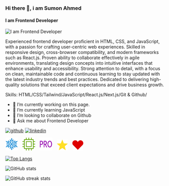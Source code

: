 ### Hi there 👋, i am Sumon Ahmed
#### I am Frontend Developer
![I am Frontend Developer](https://media.licdn.com/dms/image/D4D16AQF2QbyaF80Kog/profile-displaybackgroundimage-shrink_350_1400/0/1708334093275?e=1714003200&v=beta&t=dXHX-XyTaYDo7-se8DEaWQ8t5MqeYlP2UiwOJGpEliY)

Experienced frontend developer proficient in HTML, CSS, and JavaScript, with a passion for crafting user-centric web experiences. Skilled in responsive design, cross-browser compatibility, and modern frameworks such as React.js. Proven ability to collaborate effectively in agile environments, translating design concepts into intuitive interfaces that enhance usability and accessibility. Strong attention to detail, with a focus on clean, maintainable code and continuous learning to stay updated with the latest industry trends and best practices. Dedicated to delivering high-quality solutions that exceed client expectations and drive business growth.

Skills: HTML/CSS/Tailwind/JavaScript/React.js/Next.js/Git & Github/

- 🔭 I’m currently working on this page. 
- 🌱 I’m currently learning JavaScript 
- 👯 I’m looking to collaborate on Github 
- 💬 Ask me about  Frontend Developer 


[<img src='https://cdn.jsdelivr.net/npm/simple-icons@3.0.1/icons/github.svg' alt='github' height='40'>](https://github.com/devschapy72)  [<img src='https://cdn.jsdelivr.net/npm/simple-icons@3.0.1/icons/linkedin.svg' alt='linkedin' height='40'>](https://www.linkedin.com/in/md-sumon-ahamed-57573b2a1/)  

<a href='https://archiveprogram.github.com/'><img src='https://raw.githubusercontent.com/acervenky/animated-github-badges/master/assets/acbadge.gif' width='40' height='40'></a> <a href='https://docs.github.com/en/developers'><img src='https://raw.githubusercontent.com/acervenky/animated-github-badges/master/assets/devbadge.gif' width='40' height='40'></a> <a href='https://github.com/pricing'><img src='https://raw.githubusercontent.com/acervenky/animated-github-badges/master/assets/pro.gif' width='40' height='40'></a> <a href='https://stars.github.com/'><img src='https://raw.githubusercontent.com/acervenky/animated-github-badges/master/assets/starbadge.gif' width='35' height='35'></a> <a href='https://docs.github.com/en/github/supporting-the-open-source-community-with-github-sponsors'><img src='https://raw.githubusercontent.com/acervenky/animated-github-badges/master/assets/sponsorbadge.gif' width='35' height='35'></a> 

[![Top Langs](https://github-readme-stats.vercel.app/api/top-langs/?username=devschapy72)](https://github.com/anuraghazra/github-readme-stats)

![GitHub stats](https://github-readme-stats.vercel.app/api?username=devschapy72&show_icons=true)  

![GitHub streak stats](https://streak-stats.demolab.com/?user=devschapy72)  


